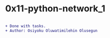 # 0x11-python-network_1

```diff

+ Done with tasks.
+ Author: Osiyoku Oluwatimilehin Olusegun

```
